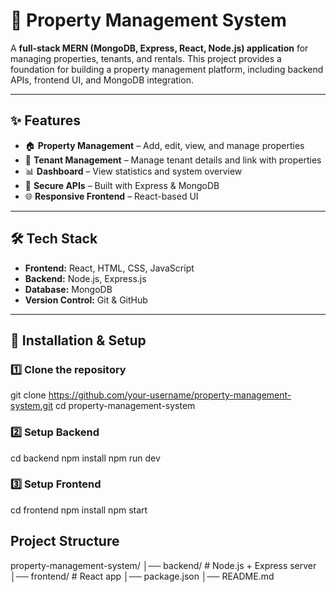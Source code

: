 # 🏢 Property Management System  

A **full-stack MERN (MongoDB, Express, React, Node.js) application** for managing properties, tenants, and rentals. This project provides a foundation for building a property management platform, including backend APIs, frontend UI, and MongoDB integration.  

---

## ✨ Features  
- 🏠 **Property Management** – Add, edit, view, and manage properties  
- 👥 **Tenant Management** – Manage tenant details and link with properties  
- 📊 **Dashboard** – View statistics and system overview  
- 🔐 **Secure APIs** – Built with Express & MongoDB  
- 🌐 **Responsive Frontend** – React-based UI  

---

## 🛠️ Tech Stack  
- **Frontend:** React, HTML, CSS, JavaScript  
- **Backend:** Node.js, Express.js  
- **Database:** MongoDB  
- **Version Control:** Git & GitHub  

---

## 🚀 Installation & Setup  

### 1️⃣ Clone the repository  
git clone https://github.com/your-username/property-management-system.git
cd property-management-system
### 2️⃣ Setup Backend
cd backend
npm install
npm run dev
### 3️⃣ Setup Frontend
cd frontend
npm install
npm start

## Project Structure
property-management-system/
│── backend/          # Node.js + Express server
│── frontend/         # React app
│── package.json
│── README.md


